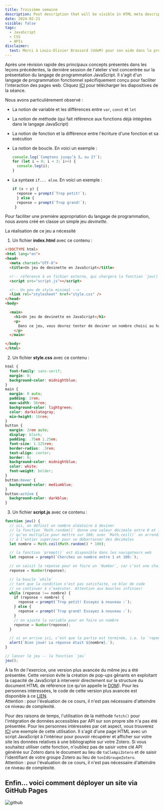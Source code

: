 ```yaml
---
title: Troisième semaine
description: Post description that will be visible in HTML meta description.
date: 2024-02-21
visible: false
tags:
  - JavaScript
  - CSS
  - APIs
disclaimer:
  text: Merci à Louis-Olivier Brassard (UdeM) pour son aide dans la préparation de cet atelier.
---
```


Après une révision rapide des principaux concepts présentés dans les leçons précédentes, la dernière session de l'atelier s'est concentrée sur la présentation du langage de programmation JavaScript. Il s'agit d'un langage de programmation fonctionnel spécifiquement conçu pour faciliter l'interaction des pages web. Cliquez <a href="/images/slides-export-02-21.pdf" download="slides">ICI</a> pour télécharger les diapositives de la séance.

Nous avons particulièrement observé :

- La notion de variable et les différences entre `var`, `const` et `let`

- La notion de méthode (qui fait référence aux fonctions déjà intégrées dans le langage JavaScript)

- La notion de fonction et la différence entre l'écriture d'une fonction et sa exécution 

- La notion de boucle. En voici un exemple :
    ```js
    console.log(`Comptons jusqu’à 3… ou 2?`);
    for (let i = 0; i < 3; i++) {
      console.log(i);
    }
    ```
- La syntaxe `if... else`. En voici un exemple : 

    ```js
    if (x < y) {
      reponse = prompt(`Trop petit!`);
      } else {
      reponse = prompt(`Trop grand!`);
     }
    ``` 

Pour faciliter une première appropriation du langage de programmation, nous avons créé en classe un simple jeu _devinette_.

La réalisation de ce jeu a nécessité 

1. Un fichier **index.html** avec ce contenu :

  ```html
  <!DOCTYPE html>
  <html lang="en">
  <head>
    <meta charset="UTF-8">
    <title>Un jeu de devinette en JavaScript</title>

    <!-- référence à un fichier externe, qui chargera la fonction `jeu()` -->
    <script src="script.js"></script>

    <!-- Un peu de style minimal -->
    <link rel="stylesheet" href="style.css" />
  </head>
  <body>

    <main>
      <h1>Un jeu de devinette en JavaScript</h1>
      <p>
        Dans ce jeu, vous devrez tenter de deviner un nombre choisi au hasard compris entre 1 et 100.
      </p>
    </main>

  </body>
  </html>
  ```
2. Un fichier **style.css** avec ce contenu :

  ```css
  html {
    font-family: sans-serif;
    margin: 0;
    background-color: midnightblue;
  }
  main {
    margin: 0 auto;
    padding: 2rem;
    max-width: 36rem;
    background-color: lightgreen;
    color: darkslategray;
    min-height: 16rem;
  }
  button {
    margin: 2rem auto;
    display: block;
    padding: .75em 1.25em;
    font-size: 1.125rem;
    border-radius: .3rem;
    text-align: center;
    border: 0;
    background-color: midnightblue;
    color: white;
    font-weight: bolder;
  }
  button:hover {
    background-color: mediumblue;
  }
  button:active {
    background-color: darkblue;
  }
  ```

3. Un fichier **script.js** avec ce contenu :

  ```js
  function jeu() {
    // ici, on définit un nombre aléatoire à deviner
    // la fonction `Math.random()` donne une valeur décimale entre 0 et 1,
    // qu’on multiplie pour mettre sur 100; avec `Math.ceil()` on arrondit
    // à l’entier supérieur pour se débarrasser des décimales
    let nombre = Math.ceil(Math.random() * 100);

    // la fonction `prompt()` est disponible dans les navigateurs web
    let reponse = prompt(`Cherchez un nombre entre 1 et 100:`);

    // on saisit la réponse pour en faire un `Number`, car c’est une chaîne de caractères
    reponse = Number(reponse);

    // la boucle `while`
    // tant que la condition n’est pas satisfaite, ce bloc de code
    // va continuer à s’exécuter. Attention aux boucles infinies!
    while (reponse !== nombre) {
      if (reponse < nombre) {
        reponse = prompt(`Trop petit! Essayez à nouveau :`);
      } else {
        reponse = prompt(`Trop grand! Essayez à nouveau :`);
      }
      // on ajuste la variable pour en faire un nombre
      reponse = Number(reponse);
    }

    // si on arrive ici, c’est que la partie est terminée, i.e. la `reponse` est égale au `nombre`
    alert(`Bien joué! La réponse était ${nombre}.`);
  }

  // lancer le jeu -- la fonction `jeu`
  jeu();
  ```

À la fin de l'exercice, une version plus avancée du même jeu a été présentée. Cette version évite la création de pop-ups gênants en exploitant la capacité de JavaScript à intervenir directement sur la structure du document HTML de référence (ce qu'on appelle le [DOM](https://developer.mozilla.org/en-US/docs/Web/API/Document_Object_Model)). Pour les personnes intéressées, le code de cette version plus avancée est disponible à ce [LIEN](https://gitlab.huma-num.fr/lbrassard/hnu6058-atelier-js/-/tree/main/6-jeu-avance?ref_type=heads).
<br>
Attention : pour l'évaluation de ce cours, il n'est pas nécessaire d'atteindre ce niveau de complexité.

Pour des raisons de temps, l'utilisation de la méthode `fetch()` pour l'intégration de données accessibles par API sur son propre site n'a pas été présentée. Pour les personnes intéressées par cet aspect, vous trouverez <a href="/images/zotero-fetch.zip" download="Document HTML pour récupérer les données d'un groupe Zotero via l'API Zotero.">ICI</a> une exemple de cette utilisation. Il s'agit d'une page HTML avec un script JavaScript à l'intérieur pour pouvoir récupérer et afficher sur votre site les données relatives à une bibliographie sur votre Zotero. Si vous souhaitez utiliser cette fonction, n'oubliez pas de saisir votre clé API générée sur Zotero dans le document au lieu de `taCleApiZotero` et de saisir l'identifiant de votre groupe Zotero au lieu de `tonIdGroupeZotero`.
<br>
Attention : pour l'évaluation de ce cours, il n'est pas nécessaire d'atteindre ce niveau de complexité.

## Enfin... voici comment déployer un site via GitHub Pages

<img src="/images/github-pages-demo-crop.gif" alt="github" style="width: auto">







